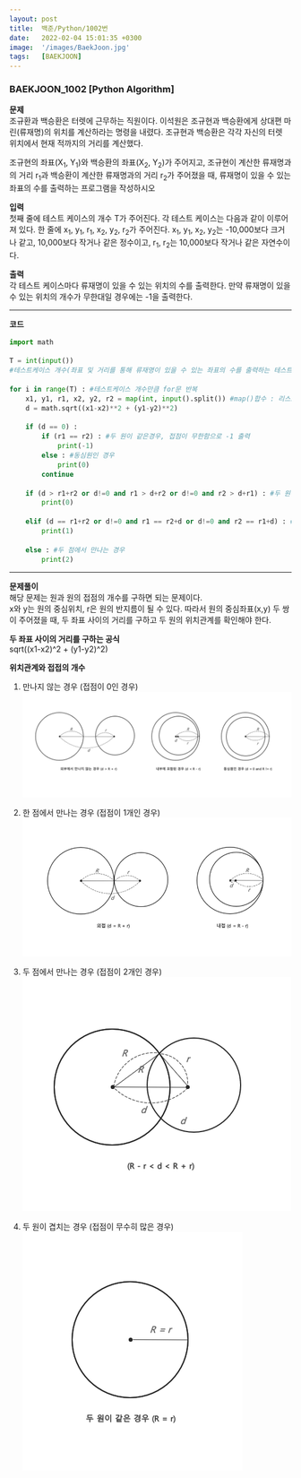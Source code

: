 ```yaml
---
layout: post
title:  백준/Python/1002번
date:   2022-02-04 15:01:35 +0300
image:  '/images/BaekJoon.jpg'
tags:   [BAEKJOON]
---
```


### BAEKJOON_1002 [Python Algorithm] <br/>

**문제** <br/>
조규환과 백승환은 터렛에 근무하는 직원이다. 이석원은 조규현과 백승환에게 상대편 마린(류재명)의 위치를 계산하라는 명령을 내렸다. 조규현과 백승환은 각각 자신의 터렛 위치에서 현재 적까지의 거리를 계산했다. <br/> 

조규현의 좌표(X<sub>1</sub>, Y<sub>1</sub>)와 백승환의 좌표(X<sub>2</sub>, Y<sub>2</sub>)가 주어지고, 조규현이 계산한 류재명과의 거리 r<sub>1</sub>과 백승환이 계산한 류재명과의 거리 r<sub>2</sub>가 주어졌을 때, 류재명이 있을 수 있는 좌표의 수를 출력하는 프로그램을 작성하시오<br/>

**입력** <br/>
첫째 줄에 테스트 케이스의 개수 T가 주어진다. 각 테스트 케이스는 다음과 같이 이루어져 있다.
한 줄에 x<sub>1</sub>, y<sub>1</sub>, r<sub>1</sub>, x<sub>2</sub>, y<sub>2</sub>, r<sub>2</sub>가 주어진다. x<sub>1</sub>, y<sub>1</sub>, x<sub>2</sub>, y<sub>2</sub>는 -10,000보다 크거나 
같고, 10,000보다 작거나 같은 정수이고, r<sub>1</sub>, r<sub>2</sub>는 10,000보다 작거나 같은 자연수이다.<br/>

**출력** <br/>
각 테스트 케이스마다 류재명이 있을 수 있는 위치의 수를 출력한다. 만약 류재명이 있을 수 있는 위치의 개수가 무한대일 경우에는 -1을 출력한다.<br/>

___

**코드**
```python
import math

T = int(input()) 
#테스트케이스 개수(좌표 및 거리를 통해 류재명이 있을 수 있는 좌표의 수를 출력하는 테스트를 몇 번 반복할 것인지)

for i in range(T) : #테스트케이스 개수만큼 for문 반복
    x1, y1, r1, x2, y2, r2 = map(int, input().split()) #map()합수 : 리스트의 요소를 지정된 함수로 처리
    d = math.sqrt((x1-x2)**2 + (y1-y2)**2)
    
    if (d == 0) : 
        if (r1 == r2) : #두 원이 같은경우, 접점이 무한함으로 -1 출력
            print(-1)
        else : #동심원인 경우
            print(0)
        continue 
            
    if (d > r1+r2 or d!=0 and r1 > d+r2 or d!=0 and r2 > d+r1) : #두 원이 만나지 않는 경우거나 작은 원이 큰 원 내부에 포함된 경우
        print(0)
            
    elif (d == r1+r2 or d!=0 and r1 == r2+d or d!=0 and r2 == r1+d) : #외접하거나 내접할 때
        print(1)
        
    else : #두 점에서 만나는 경우
        print(2)
```
___

**문제풀이** <br/>
해당 문제는 원과 원의 접점의 개수를 구하면 되는 문제이다.<br/>
x와 y는 원의 중심위치, r은 원의 반지름이 될 수 있다. 따라서 원의 중심좌표(x,y) 두 쌍이 주어졌을 때, 두 좌표 사이의 거리를 구하고 두 원의 위치관계를 확인해야 한다.<br/>

**두 좌표 사이의 거리를 구하는 공식**<br/>
sqrt((x1-x2)^2 + (y1-y2)^2)<br/>

**위치관계와 접접의 개수** <br/>
1. 만나지 않는 경우 (접점이 0인 경우)<br/>
<img src="/images/Posting/BaekJoon/1002_02.png" alt="Project"><br/>

2. 한 점에서 만나는 경우 (접점이 1개인 경우)<br/>
<img src="/images/Posting/BaekJoon/1002_03.png" alt="Project"><br/>

3. 두 점에서 만나는 경우 (접점이 2개인 경우)<br/>
<img src="/images/Posting/BaekJoon/1002_04.png" alt="Project"><br/>

4. 두 원이 겹치는 경우 (접점이 무수히 많은 경우)<br/>
<img src="/images/Posting/BaekJoon/1002_05.png" alt="Project"><br/>




